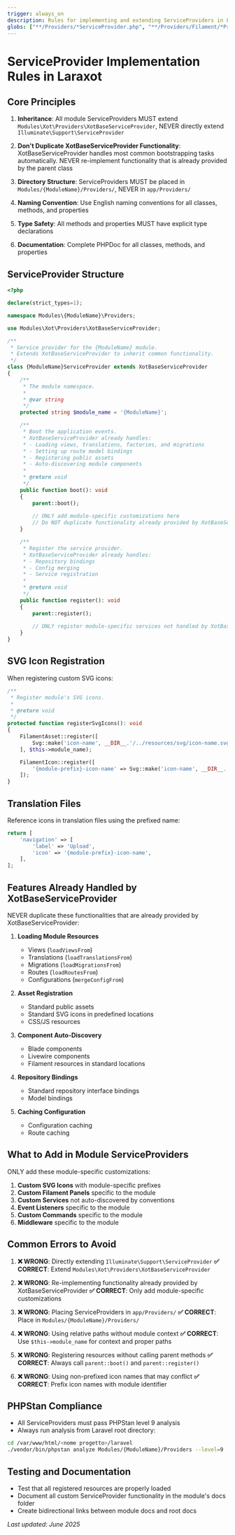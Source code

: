 ```yaml
---
trigger: always_on
description: Rules for implementing and extending ServiceProviders in Laraxot <nome progetto>
globs: ["**/Providers/*ServiceProvider.php", "**/Providers/Filament/*Provider.php"]
---
```


# ServiceProvider Implementation Rules in Laraxot <nome progetto>

## Core Principles

1. **Inheritance**: All module ServiceProviders MUST extend `Modules\Xot\Providers\XotBaseServiceProvider`, NEVER directly extend `Illuminate\Support\ServiceProvider`

2. **Don't Duplicate XotBaseServiceProvider Functionality**: XotBaseServiceProvider handles most common bootstrapping tasks automatically. NEVER re-implement functionality that is already provided by the parent class

3. **Directory Structure**: ServiceProviders MUST be placed in `Modules/{ModuleName}/Providers/`, NEVER in `app/Providers/`

4. **Naming Convention**: Use English naming conventions for all classes, methods, and properties

5. **Type Safety**: All methods and properties MUST have explicit type declarations

6. **Documentation**: Complete PHPDoc for all classes, methods, and properties

## ServiceProvider Structure

```php
<?php

declare(strict_types=1);

namespace Modules\{ModuleName}\Providers;

use Modules\Xot\Providers\XotBaseServiceProvider;

/**
 * Service provider for the {ModuleName} module.
 * Extends XotBaseServiceProvider to inherit common functionality.
 */
class {ModuleName}ServiceProvider extends XotBaseServiceProvider
{
    /**
     * The module namespace.
     *
     * @var string
     */
    protected string $module_name = '{ModuleName}';

    /**
     * Boot the application events.
     * XotBaseServiceProvider already handles:
     * - Loading views, translations, factories, and migrations
     * - Setting up route model bindings
     * - Registering public assets
     * - Auto-discovering module components
     *
     * @return void
     */
    public function boot(): void
    {
        parent::boot();
        
        // ONLY add module-specific customizations here
        // Do NOT duplicate functionality already provided by XotBaseServiceProvider
    }

    /**
     * Register the service provider.
     * XotBaseServiceProvider already handles:
     * - Repository bindings
     * - Config merging
     * - Service registration
     *
     * @return void
     */
    public function register(): void
    {
        parent::register();
        
        // ONLY register module-specific services not handled by XotBaseServiceProvider
    }
}
```

## SVG Icon Registration

When registering custom SVG icons:

```php
/**
 * Register module's SVG icons.
 *
 * @return void
 */
protected function registerSvgIcons(): void
{
    FilamentAsset::register([
        Svg::make('icon-name', __DIR__.'/../resources/svg/icon-name.svg'),
    ], $this->module_name);

    FilamentIcon::register([
        '{module-prefix}-icon-name' => Svg::make('icon-name', __DIR__.'/../resources/svg/icon-name.svg'),
    ]);
}
```

## Translation Files

Reference icons in translation files using the prefixed name:

```php
return [
    'navigation' => [
        'label' => 'Upload',
        'icon' => '{module-prefix}-icon-name',
    ],
];
```

## Features Already Handled by XotBaseServiceProvider

NEVER duplicate these functionalities that are already provided by XotBaseServiceProvider:

1. **Loading Module Resources**
   - Views (`loadViewsFrom`)
   - Translations (`loadTranslationsFrom`)
   - Migrations (`loadMigrationsFrom`)
   - Routes (`loadRoutesFrom`)
   - Configurations (`mergeConfigFrom`)

2. **Asset Registration**
   - Standard public assets
   - Standard SVG icons in predefined locations
   - CSS/JS resources

3. **Component Auto-Discovery**
   - Blade components
   - Livewire components
   - Filament resources in standard locations

4. **Repository Bindings**
   - Standard repository interface bindings
   - Model bindings

5. **Caching Configuration**
   - Configuration caching
   - Route caching

## What to Add in Module ServiceProviders

ONLY add these module-specific customizations:

1. **Custom SVG Icons** with module-specific prefixes
2. **Custom Filament Panels** specific to the module
3. **Custom Services** not auto-discovered by conventions
4. **Event Listeners** specific to the module
5. **Custom Commands** specific to the module
6. **Middleware** specific to the module

## Common Errors to Avoid

1. **❌ WRONG**: Directly extending `Illuminate\Support\ServiceProvider`
   **✅ CORRECT**: Extend `Modules\Xot\Providers\XotBaseServiceProvider`

2. **❌ WRONG**: Re-implementing functionality already provided by XotBaseServiceProvider
   **✅ CORRECT**: Only add module-specific customizations

3. **❌ WRONG**: Placing ServiceProviders in `app/Providers/`
   **✅ CORRECT**: Place in `Modules/{ModuleName}/Providers/`

4. **❌ WRONG**: Using relative paths without module context
   **✅ CORRECT**: Use `$this->module_name` for context and proper paths

5. **❌ WRONG**: Registering resources without calling parent methods
   **✅ CORRECT**: Always call `parent::boot()` and `parent::register()`

6. **❌ WRONG**: Using non-prefixed icon names that may conflict
   **✅ CORRECT**: Prefix icon names with module identifier

## PHPStan Compliance

- All ServiceProviders must pass PHPStan level 9 analysis
- Always run analysis from Laravel root directory:

```bash
cd /var/www/html/<nome progetto>/laravel
./vendor/bin/phpstan analyze Modules/{ModuleName}/Providers --level=9
```

## Testing and Documentation

- Test that all registered resources are properly loaded
- Document all custom ServiceProvider functionality in the module's docs folder
- Create bidirectional links between module docs and root docs

*Last updated: June 2025*
